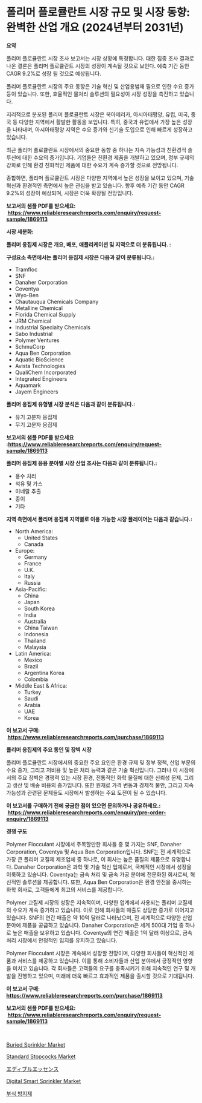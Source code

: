 <p><h1>폴리머 플로큘란트 시장 규모 및 시장 동향: 완벽한 산업 개요 (2024년부터 2031년)</h1></p><p><strong>요약</strong></p>
<p><p>폴리머 플로큘란트 시장 조사 보고서는 시장 상황에 특정합니다. 대한 집중 조사 결과로 나온 결론은 폴리머 플로큘란트 시장의 성장이 계속될 것으로 보인다. 예측 기간 동안 CAGR 9.2%로 성장 될 것으로 예상됩니다.</p><p>폴리머 플로큘란트 시장의 주요 동향은 기술 혁신 및 산업용범재 필요로 인한 수요 증가 등이 있습니다. 또한, 효율적인 물처리 솔루션의 필요성이 시장 성장을 촉진하고 있습니다.</p><p>지리적으로 분포된 폴리머 플로큘란트 시장은 북아메리카, 아시아태평양, 유럽, 미국, 중국 등 다양한 지역에서 활발한 활동을 보입니다. 특히, 중국과 유럽에서 가장 높은 성장을 나타내며, 아시아태평양 지역은 수요 증가와 신기술 도입으로 인해 빠르게 성장하고 있습니다.</p><p>최근 폴리머 플로큘란트 시장에서의 중요한 동향 중 하나는 지속 가능성과 친환경적 솔루션에 대한 수요의 증가입니다. 기업들은 친환경 제품을 개발하고 있으며, 정부 규제의 강화로 인해 환경 친화적인 제품에 대한 수요가 계속 증가할 것으로 전망됩니다.</p><p>종합하면, 폴리머 플로큘란트 시장은 다양한 지역에서 높은 성장을 보이고 있으며, 기술 혁신과 환경적인 측면에서 높은 관심을 받고 있습니다. 향후 예측 기간 동안 CAGR 9.2%의 성장이 예상되며, 시장은 더욱 확장될 전망입니다.</p></p>
<p><strong>보고서의 샘플 PDF를 받으세요: &nbsp;<a href="https://www.reliableresearchreports.com/enquiry/request-sample/1869113">https://www.reliableresearchreports.com/enquiry/request-sample/1869113</a></strong></p>
<p><strong>시장 세분화:</strong></p>
<p><strong> 폴리머 응집제 시장은 개요, 배포, 애플리케이션 및 지역으로 더 분류됩니다. :</strong></p>
<p><strong>구성요소 측면에서는 폴리머 응집제 시장은 다음과 같이 분류됩니다.:</strong></p>
<p><ul><li>Tramfloc</li><li>SNF</li><li>Danaher Corporation</li><li>Coventya</li><li>Wyo-Ben</li><li>Chautauqua Chemicals Company</li><li>Metalline Chemical</li><li>Florida Chemical Supply</li><li>JRM Chemical</li><li>Industrial Specialty Chemicals</li><li>Sabo Industrial</li><li>Polymer Ventures</li><li>SchmuCorp</li><li>Aqua Ben Corporation</li><li>Aquatic BioScience</li><li>Avista Technologies</li><li>QualiChem Incorporated</li><li>Integrated Engineers</li><li>Aquamark</li><li>Jayem Engineers</li></ul></p>
<p><strong> 폴리머 응집제 유형별 시장 분석은 다음과 같이 분류됩니다.:</strong></p>
<p><ul><li>유기 고분자 응집제</li><li>무기 고분자 응집제</li></ul></p>
<p><strong>보고서의 샘플 PDF를 받으세요 :<a href="https://www.reliableresearchreports.com/enquiry/request-sample/1869113">https://www.reliableresearchreports.com/enquiry/request-sample/1869113</a></strong></p>
<p><strong> 폴리머 응집제 응용 분야별 시장 산업 조사는 다음과 같이 분류됩니다.:</strong></p>
<p><ul><li>용수 처리</li><li>석유 및 가스</li><li>미네랄 추출</li><li>종이</li><li>기타</li></ul></p>
<p><strong>지역 측면에서 폴리머 응집제 지역별로 이용 가능한 시장 플레이어는 다음과 같습니다.:</strong></p>
<p><ul>
    <li>
        North America:
        <ul>
            <li>United States</li>
            <li>Canada</li>
        </ul>
    </li>
    <li>
        Europe:
        <ul>
            <li>Germany</li>
            <li>France</li>
            <li>U.K.</li>
            <li>Italy</li>
            <li>Russia</li>
        </ul>
    </li>
    <li>
        Asia-Pacific:
        <ul>
            <li>China</li>
            <li>Japan</li>
            <li>South Korea</li>
            <li>India</li>
            <li>Australia</li>
            <li>China Taiwan</li>
            <li>Indonesia</li>
            <li>Thailand</li>
            <li>Malaysia</li>
        </ul>
    </li>
    <li>
        Latin America:
        <ul>
            <li>Mexico</li>
            <li>Brazil</li>
            <li>Argentina Korea</li>
            <li>Colombia</li>
        </ul>
    </li>
    <li>
        Middle East & Africa:
        <ul>
            <li>Turkey</li>
            <li>Saudi</li>
            <li>Arabia</li>
            <li>UAE</li>
            <li>Korea</li>
        </ul>
    </li>
    </ul></p>
<p><strong>이 보고서 구매: &nbsp;<a href="https://www.reliableresearchreports.com/purchase/1869113">https://www.reliableresearchreports.com/purchase/1869113</a></strong></p>
<p><strong>폴리머 응집제의 주요 동인 및 장벽 시장</strong></p>
<p><p>폴리머 플로큘란트 시장에서의 중요한 주요 요인은 환경 규제 및 정부 정책, 산업 부문의 수요 증가, 그리고 저비용 및 높은 처리 능력과 같은 기술 혁신입니다. 그러나 이 시장에서의 주요 장벽은 경쟁력 있는 시장 환경, 전통적인 화학 물질에 대한 신뢰성 문제, 그리고 생산 및 배송 비용의 증가입니다. 또한 원재료 가격 변동과 경제적 불안, 그리고 지속 가능성과 관련된 문제들도 시장에서 발생하는 주요 도전이 될 수 있습니다.</p></p>
<p><strong>이 보고서를 구매하기 전에 궁금한 점이 있으면 문의하거나 공유하세요.: &nbsp;<a href="https://www.reliableresearchreports.com/enquiry/pre-order-enquiry/1869113">https://www.reliableresearchreports.com/enquiry/pre-order-enquiry/1869113</a></strong></p>
<p><strong>경쟁 구도</strong></p>
<p><p>Polymer Flocculant 시장에서 주목할만한 회사들 중 몇 가지는 SNF, Danaher Corporation, Coventya 및 Aqua Ben Corporation입니다. SNF는 전 세계적으로 가장 큰 폴리머 교질제 제조업체 중 하나로, 이 회사는 높은 품질의 제품으로 유명합니다. Danaher Corporation은 과학 및 기술 혁신 업체로서, 국제적인 시장에서 성장을 이룩하고 있습니다. Coventya는 금속 처리 및 금속 가공 분야에 전문화된 회사로써, 혁신적인 솔루션을 제공합니다. 또한, Aqua Ben Corporation은 환경 안전을 중시하는 화학 회사로, 고객들에게 최고의 서비스를 제공합니다.</p><p>Polymer 교질제 시장의 성장은 지속적이며, 다양한 업계에서 사용되는 폴리머 교질제의 수요가 계속 증가하고 있습니다. 이로 인해 회사들의 매출도 상당한 증가로 이어지고 있습니다. SNF의 연간 매출은 약 10억 달러로 나타났으며, 전 세계적으로 다양한 산업 분야에 제품을 공급하고 있습니다. Danaher Corporation은 세계 500대 기업 중 하나로 높은 매출을 보유하고 있습니다. Coventya의 연간 매출은 1억 달러 이상으로, 금속 처리 시장에서 안정적인 입지를 유지하고 있습니다.</p><p>Polymer Flocculant 시장은 계속해서 성장할 전망이며, 다양한 회사들이 혁신적인 제품과 서비스를 제공하고 있습니다. 이를 통해 소비자들과 산업 분야에서 긍정적인 영향을 미치고 있습니다. 각 회사들은 고객들의 요구를 충족시키기 위해 지속적인 연구 및 개발을 진행하고 있으며, 미래에 더욱 빠르고 효과적인 제품을 출시할 것으로 기대됩니다.</p></p>
<p><strong>이 보고서 구매: &nbsp; <a href="https://www.reliableresearchreports.com/purchase/1869113">https://www.reliableresearchreports.com/purchase/1869113</a></strong></p>
<p><strong>보고서의 샘플 PDF를 받으세요: &nbsp;<a href="https://www.reliableresearchreports.com/enquiry/request-sample/1869113">https://www.reliableresearchreports.com/enquiry/request-sample/1869113</a></strong><strong></strong></p>
<p>&nbsp;</p>
<p><p><a href="https://github.com/castoriffic/Market-Research-Report-List-3/blob/main/buried-sprinkler-market.md">Buried Sprinkler Market</a></p><p><a href="https://issuu.com/reportprime-2/docs/standard-stopcocks-market-size-2030.pptx">Standard Stopcocks Market</a></p><p><a href="https://github.com/jkjreqjscoxx7/Market-Research-Report-List-1/blob/main/35041693586.md">エディブルエッセンス</a></p><p><a href="https://github.com/yoshih12/Market-Research-Report-List-2/blob/main/digital-smart-sprinkler-market.md">Digital Smart Sprinkler Market</a></p><p><a href="https://github.com/nuekbpymrrz5/Market-Research-Report-List-1/blob/main/11976473129.md">부식 방지제</a></p></p>